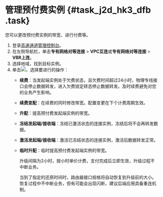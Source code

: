 # 管理预付费实例 {#task_j2d_hk3_dfb .task}

您可以更改预付费实例的带宽、进行付费等。

1.  登录[高速通道管理控制台](https://expressconnectnext.console.aliyun.com)。 
2.  在左侧导航栏，单击**专有网络对等连接** \> **VPC互连**或**专有网络对等连接** \> **VBR上连**。
3.  选择地域，找到目标实例。
4.  单击![](http://static-aliyun-doc.oss-cn-hangzhou.aliyuncs.com/assets/img/21440/156049996112053_zh-CN.png)，选择要进行的操作： 
    -   **续费**：当发起端实例处于欠费状态，且欠费时间超过24小时，物理专线接口会停止数据转发，进入欠费锁定转态停止数据转发。及时续费避免对您的业务产生影响。
    -   **续费变配**：在续费的同时修改带宽。配置变更在下个计费周期生效。
    -   **升配**：提高预付费发起端实例的带宽。
    -   **冻结发起端/接收端**：冻结已激活状态的连接实例，冻结后将不会再转发数据。
    -   **激活发起端/接收端**：激活已冻结状态的连接实例，激活后数据转发正常。
    -   **临时升配**：临时提高预付费发起端实例的带宽。

        升级间隔为2小时，按小时单价计费，支付完成后立即生效，升级过程不中断业务。

        当到了指定的还原时间时，路由器接口规格将自动恢复到升级前的大小。恢复过程中不中断业务，但有可能会出现闪断，建议后端应用具备重连机制。


